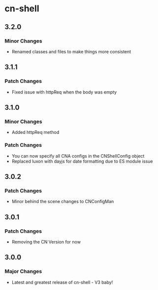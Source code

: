 # cn-shell

## 3.2.0

### Minor Changes

- Renamed classes and files to make things more consistent

## 3.1.1

### Patch Changes

- Fixed issue with httpReq when the body was empty

## 3.1.0

### Minor Changes

- Added httpReq method

### Patch Changes

- You can now specify all CNA configs in the CNShellConfig object
- Replaced luxon with dayjs for date formatting due to ES module issue

## 3.0.2

### Patch Changes

- Minor behind the scene changes to CNConfigMan

## 3.0.1

### Patch Changes

- Removing the CN Version for now

## 3.0.0

### Major Changes

- Latest and greatest release of cn-shell - V3 baby!
